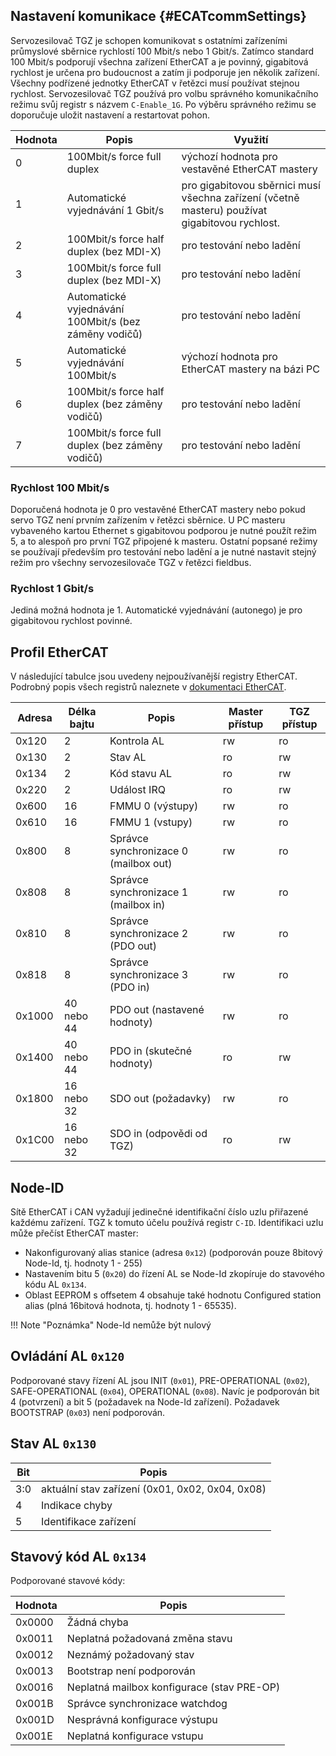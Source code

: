 ## Nastavení komunikace {#ECATcommSettings}

Servozesilovač TGZ je schopen komunikovat s ostatními zařízeními průmyslové sběrnice rychlostí 100 Mbit/s nebo 1 Gbit/s.
Zatímco standard 100 Mbit/s podporují všechna zařízení EtherCAT a je povinný, gigabitová rychlost je určena pro budoucnost a zatím ji podporuje jen několik zařízení.
Všechny podřízené jednotky EtherCAT v řetězci musí používat stejnou rychlost.
Servozesilovač TGZ používá pro volbu správného komunikačního režimu svůj registr s názvem `C-Enable_1G`.
Po výběru správného režimu se doporučuje uložit nastavení a restartovat pohon.

| Hodnota | Popis | Využití |
|-------------|-----------|--------------|
| 0 | 100Mbit/s force full duplex | výchozí hodnota pro vestavěné EtherCAT mastery |
| 1 | Automatické vyjednávání 1 Gbit/s | pro gigabitovou sběrnici musí všechna zařízení (včetně masteru) používat gigabitovou rychlost. |
| 2 | 100Mbit/s force half duplex (bez MDI-X) | pro testování nebo ladění |
| 3 | 100Mbit/s force full duplex (bez MDI-X) | pro testování nebo ladění |
| 4 | Automatické vyjednávání 100Mbit/s (bez záměny vodičů) | pro testování nebo ladění |
| 5 | Automatické vyjednávání 100Mbit/s | výchozí hodnota pro EtherCAT mastery na bázi PC |
| 6 | 100Mbit/s force half duplex (bez záměny vodičů) | pro testování nebo ladění |
| 7 | 100Mbit/s force full duplex (bez záměny vodičů) | pro testování nebo ladění |
 
### Rychlost 100 Mbit/s 

Doporučená hodnota je 0 pro vestavěné EtherCAT mastery nebo pokud servo TGZ není prvním zařízením v řetězci sběrnice.
U PC masteru vybaveného kartou Ethernet s gigabitovou podporou je nutné použít režim 5, a to alespoň pro první TGZ připojené k masteru.
Ostatní popsané režimy se používají především pro testování nebo ladění a je nutné nastavit stejný režim pro všechny servozesilovače TGZ v řetězci fieldbus.

### Rychlost 1 Gbit/s

Jediná možná hodnota je 1. Automatické vyjednávání (autonego) je pro gigabitovou rychlost povinné.

## Profil EtherCAT

V následující tabulce jsou uvedeny nejpoužívanější registry EtherCAT.
Podrobný popis všech registrů naleznete v [dokumentaci EtherCAT](https://www.ethercat.org/default.htm).

| Adresa | Délka bajtu | Popis | Master přístup | TGZ přístup |
|--------|-------------|-------|----------------|---------------|
| 0x120  | 2           | Kontrola AL | rw             | ro            |
| 0x130  | 2           | Stav AL     | ro             | rw            |
| 0x134  | 2           | Kód stavu AL | ro             | rw            |
| 0x220  | 2           | Událost IRQ | ro             | rw            |
| 0x600  | 16          | FMMU 0 (výstupy) | rw         | ro            |
| 0x610  | 16          | FMMU 1 (vstupy) | rw         | ro            |
| 0x800  | 8           | Správce synchronizace 0 (mailbox out) | rw | ro |
| 0x808  | 8           | Správce synchronizace 1 (mailbox in) | rw | ro |
| 0x810  | 8           | Správce synchronizace 2 (PDO out) | rw | ro |
| 0x818  | 8           | Správce synchronizace 3 (PDO in) | rw | ro |
| 0x1000 | 40 nebo 44  | PDO out (nastavené hodnoty) | rw | ro |
| 0x1400 | 40 nebo 44  | PDO in (skutečné hodnoty) | ro | rw |
| 0x1800 | 16 nebo 32  | SDO out (požadavky) | rw | ro |
| 0x1C00 | 16 nebo 32  | SDO in (odpovědi od TGZ) | ro | rw |

## Node-ID

Sítě EtherCAT i CAN vyžadují jedinečné identifikační číslo uzlu přiřazené každému zařízení.
TGZ k tomuto účelu používá registr `C-ID`.
Identifikaci uzlu může přečíst EtherCAT master:

- Nakonfigurovaný alias stanice (adresa `0x12`) (podporován pouze 8bitový Node-Id, tj. hodnoty 1 - 255)
- Nastavením bitu 5 (`0x20`) do řízení AL se Node-Id zkopíruje do stavového kódu AL `0x134`.
- Oblast EEPROM s offsetem 4 obsahuje také hodnotu Configured station alias (plná 16bitová hodnota, tj. hodnoty 1 - 65535).

!!! Note "Poznámka"
	Node-Id nemůže být nulový
	
## Ovládání AL `0x120`

Podporované stavy řízení AL jsou INIT (`0x01`), PRE-OPERATIONAL (`0x02`), SAFE-OPERATIONAL (`0x04`), OPERATIONAL (`0x08`). 
Navíc je podporován bit 4 (potvrzení) a bit 5 (požadavek na Node-Id zařízení).
Požadavek BOOTSTRAP (`0x03`) není podporován.

## Stav AL `0x130`

| Bit   | Popis                                     |
|-------|-------------------------------------------|
| 3:0   | aktuální stav zařízení (0x01, 0x02, 0x04, 0x08) |
| 4     | Indikace chyby                            |
| 5     | Identifikace zařízení                     |

## Stavový kód AL `0x134`

Podporované stavové kódy:

| Hodnota | Popis                                              |
|---------|----------------------------------------------------|
| 0x0000  | Žádná chyba                                        |
| 0x0011  | Neplatná požadovaná změna stavu                    |
| 0x0012  | Neznámý požadovaný stav                            |
| 0x0013  | Bootstrap není podporován                          |
| 0x0016  | Neplatná mailbox konfigurace (stav PRE-OP) |
| 0x001B  | Správce synchronizace watchdog                     |
| 0x001D  | Nesprávná konfigurace výstupu                      |
| 0x001E  | Neplatná konfigurace vstupu                        |
